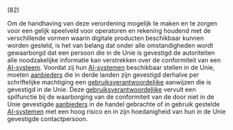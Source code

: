 (82)

Om de handhaving van deze verordening mogelijk te maken en te zorgen voor een gelijk speelveld voor operatoren en rekening houdend met de verschillende vormen waarin digitale producten beschikbaar kunnen worden gesteld, is het van belang dat onder alle omstandigheden wordt gewaarborgd dat een persoon die in de Unie is gevestigd de autoriteiten alle noodzakelijke informatie kan verstrekken over de conformiteit van een [AI-systeem](a3.md#^ai-systeem). Voordat zij hun [AI-systemen](a3.md#^ai-systeem) beschikbaar stellen in de Unie, moeten [aanbieders](a3.md#^aanbieder) die in derde landen zijn gevestigd derhalve per schriftelijke machtiging een [gebruiksverantwoordelijke](a3.md#^gemachtigde) aanwijzen die is gevestigd in de Unie. Deze [gebruiksverantwoordelijke](a3.md#^gemachtigde) vervult een spilfunctie bij de waarborging van de conformiteit van de door niet in de Unie gevestigde [aanbieders](a3.md#^aanbieder) in de handel gebrachte of in gebruik gestelde [AI-systemen](a3.md#^ai-systeem) met een hoog risico en in zijn hoedanigheid van hun in de Unie gevestigde contactpersoon.
